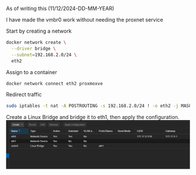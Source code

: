 As of writing this (11/12/2024-DD-MM-YEAR)


I have made the vmbr0 work without needing the proxnet service

Start by creating a network

```bash
docker network create \
  --driver bridge \
  --subnet=192.168.2.0/24 \
  eth2
```

Assign to a container

```bash
docker network connect eth2 proxmoxve
```

Redirect traffic

```bash
sudo iptables -t nat -A POSTROUTING -s 192.168.2.0/24 ! -o eth2 -j MASQUERADE
```

Create a Linux Bridge and bridge it to eth1, then apply the configuration.
![vmbr0](./image.png)

